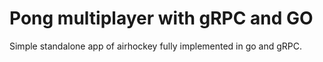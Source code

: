 # Pong multiplayer with gRPC and GO

Simple standalone app of airhockey fully implemented in go and gRPC.
